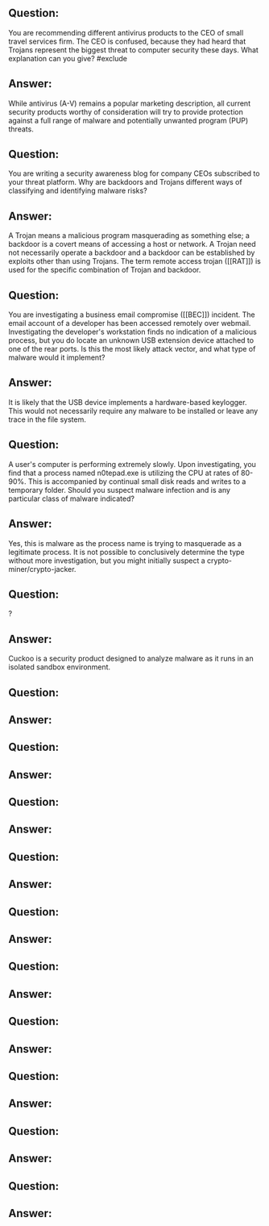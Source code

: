## Question:
You are recommending different antivirus products to the CEO of small travel services firm. The CEO is confused, because they had heard that Trojans represent the biggest threat to computer security these days. What explanation can you give?
#exclude
## Answer:
While antivirus (A-V) remains a popular marketing description, all current security products worthy of consideration will try to provide protection against a full range of malware and potentially unwanted program (PUP) threats.
## Question:
You are writing a security awareness blog for company CEOs subscribed to your threat platform. Why are backdoors and Trojans different ways of classifying and identifying malware risks?

## Answer:
A Trojan means a malicious program masquerading as something else; a backdoor is a covert means of accessing a host or network. A Trojan need not necessarily operate a backdoor and a backdoor can be established by exploits other than using Trojans. The term remote access trojan ([[RAT]]) is used for the specific combination of Trojan and backdoor.
## Question:
You are investigating a business email compromise ([[BEC]]) incident. The email account of a developer has been accessed remotely over webmail. Investigating the developer's workstation finds no indication of a malicious process, but you do locate an unknown USB extension device attached to one of the rear ports. Is this the most likely attack vector, and what type of malware would it implement?
## Answer:
It is likely that the USB device implements a hardware-based keylogger. This would not necessarily require any malware to be installed or leave any trace in the file system.
## Question:
A user's computer is performing extremely slowly. Upon investigating, you find that a process named n0tepad.exe is utilizing the CPU at rates of 80-90%. This is accompanied by continual small disk reads and writes to a temporary folder. Should you suspect malware infection and is any particular class of malware indicated?
## Answer:
Yes, this is malware as the process name is trying to masquerade as a legitimate process. It is not possible to conclusively determine the type without more investigation, but you might initially suspect a crypto-miner/crypto-jacker.
## Question:
?
## Answer:
Cuckoo is a security product designed to analyze malware as it runs in an isolated sandbox environment.
## Question:

## Answer:

## Question:

## Answer:

## Question:

## Answer:

## Question:

## Answer:

## Question:

## Answer:

## Question:

## Answer:

## Question:

## Answer:

## Question:

## Answer:

## Question:

## Answer:

## Question:

## Answer: